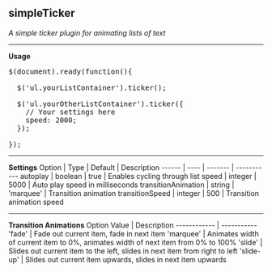 

simpleTicker
------------

*A simple ticker plugin for animating lists of text*


----------

**Usage**
<pre>
$(document).ready(function(){

  $('ul.yourListContainer').ticker();

  $('ul.yourOtherListContainer').ticker({
    // Your settings here
    speed: 2000;
  });

});
</pre>

----------

**Settings**
Option | Type | Default | Description
------ | ---- | ------- | -----------
autoplay | boolean | true | Enables cycling through list
speed | integer | 5000 | Auto play speed in milliseconds
transitionAnimation | string | 'marquee' | Transition animation
transitionSpeed | integer | 500 | Transition animation speed


----------
**Transition Animations**
Option Value | Description
------------ | -----------
'fade' | Fade out current item, fade in next item
'marquee' | Animates width of current item to 0%, animates width of next item from 0% to 100%
'slide' | Slides out current item to the left, slides in next item from right to left
'slide-up' | Slides out current item upwards, slides in next item upwards




